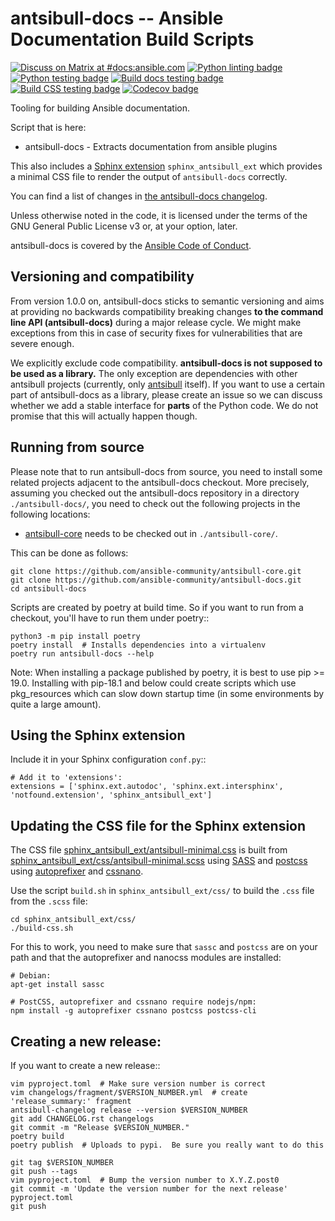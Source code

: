 <!--
Copyright (c) Ansible Project
GNU General Public License v3.0+ (see LICENSES/GPL-3.0-or-later.txt or https://www.gnu.org/licenses/gpl-3.0.txt)
SPDX-License-Identifier: GPL-3.0-or-later
-->

# antsibull-docs -- Ansible Documentation Build Scripts
[![Discuss on Matrix at #docs:ansible.com](https://img.shields.io/matrix/docs:ansible.com.svg?server_fqdn=ansible-accounts.ems.host&label=Discuss%20on%20Matrix%20at%20%23docs:ansible.com&logo=matrix)](https://matrix.to/#/#docs:ansible.com)
[![Python linting badge](https://github.com/ansible-community/antsibull-docs/workflows/Python%20linting/badge.svg?event=push&branch=main)](https://github.com/ansible-community/antsibull-docs/actions?query=workflow%3A%22Python+linting%22+branch%3Amain)
[![Python testing badge](https://github.com/ansible-community/antsibull-docs/workflows/Python%20testing/badge.svg?event=push&branch=main)](https://github.com/ansible-community/antsibull-docs/actions?query=workflow%3A%22Python+testing%22+branch%3Amain)
[![Build docs testing badge](https://github.com/ansible-community/antsibull-docs/workflows/antsibull-docs%20tests/badge.svg?event=push&branch=main)](https://github.com/ansible-community/antsibull-docs/actions?query=workflow%3A%22antsibull-docs+tests%22+branch%3Amain)
[![Build CSS testing badge](https://github.com/ansible-community/antsibull-docs/workflows/Build%20CSS/badge.svg?event=push&branch=main)](https://github.com/ansible-community/antsibull-docs/actions?query=workflow%3A%22Build+CSS%22+branch%3Amain)
[![Codecov badge](https://img.shields.io/codecov/c/github/ansible-community/antsibull-docs)](https://codecov.io/gh/ansible-community/antsibull-docs)

Tooling for building Ansible documentation.

Script that is here:

* antsibull-docs - Extracts documentation from ansible plugins

This also includes a [Sphinx extension](https://www.sphinx-doc.org/en/master/) `sphinx_antsibull_ext` which provides a minimal CSS file to render the output of `antsibull-docs` correctly.

You can find a list of changes in [the antsibull-docs changelog](./CHANGELOG.rst).

Unless otherwise noted in the code, it is licensed under the terms of the GNU
General Public License v3 or, at your option, later.

antsibull-docs is covered by the [Ansible Code of Conduct](https://docs.ansible.com/ansible/latest/community/code_of_conduct.html).

## Versioning and compatibility

From version 1.0.0 on, antsibull-docs sticks to semantic versioning and aims at providing no backwards compatibility breaking changes **to the command line API (antsibull-docs)** during a major release cycle. We might make exceptions from this in case of security fixes for vulnerabilities that are severe enough.

We explicitly exclude code compatibility. **antsibull-docs is not supposed to be used as a library.** The only exception are dependencies with other antsibull projects (currently, only [antsibull](https://github.com/ansible-community/antsibull/) itself). If you want to use a certain part of antsibull-docs as a library, please create an issue so we can discuss whether we add a stable interface for **parts** of the Python code. We do not promise that this will actually happen though.

## Running from source

Please note that to run antsibull-docs from source, you need to install some related projects adjacent to the antsibull-docs checkout.  More precisely, assuming you checked out the antsibull-docs repository in a directory `./antsibull-docs/`, you need to check out the following projects in the following locations:

- [antsibull-core](https://github.com/ansible-community/antsibull-core/) needs to be checked out in `./antsibull-core/`.

This can be done as follows:

    git clone https://github.com/ansible-community/antsibull-core.git
    git clone https://github.com/ansible-community/antsibull-docs.git
    cd antsibull-docs

Scripts are created by poetry at build time.  So if you want to run from a checkout, you'll have to run them under poetry::

    python3 -m pip install poetry
    poetry install  # Installs dependencies into a virtualenv
    poetry run antsibull-docs --help

Note: When installing a package published by poetry, it is best to use pip >= 19.0.  Installing with pip-18.1 and below could create scripts which use pkg_resources which can slow down startup time (in some environments by quite a large amount).

## Using the Sphinx extension

Include it in your Sphinx configuration ``conf.py``::

```
# Add it to 'extensions':
extensions = ['sphinx.ext.autodoc', 'sphinx.ext.intersphinx', 'notfound.extension', 'sphinx_antsibull_ext']
```

## Updating the CSS file for the Sphinx extension

The CSS file [sphinx_antsibull_ext/antsibull-minimal.css](https://github.com/ansible-community/antsibull-docs/blob/main/sphinx_antsibull_ext/antsibull-minimal.css) is built from [sphinx_antsibull_ext/css/antsibull-minimal.scss](https://github.com/ansible-community/antsibull-docs/blob/main/sphinx_antsibull_ext/src/antsibull-minimal.scss) using [SASS](https://sass-lang.com/) and [postcss](https://postcss.org/) using [autoprefixer](https://github.com/postcss/autoprefixer) and [cssnano](https://cssnano.co/).

Use the script `build.sh` in `sphinx_antsibull_ext/css/` to build the `.css` file from the `.scss` file:

```
cd sphinx_antsibull_ext/css/
./build-css.sh
```

For this to work, you need to make sure that `sassc` and `postcss` are on your path and that the autoprefixer and nanocss modules are installed:

```
# Debian:
apt-get install sassc

# PostCSS, autoprefixer and cssnano require nodejs/npm:
npm install -g autoprefixer cssnano postcss postcss-cli
```

## Creating a new release:

If you want to create a new release::

    vim pyproject.toml  # Make sure version number is correct
    vim changelogs/fragment/$VERSION_NUMBER.yml  # create 'release_summary:' fragment
    antsibull-changelog release --version $VERSION_NUMBER
    git add CHANGELOG.rst changelogs
    git commit -m "Release $VERSION_NUMBER."
    poetry build
    poetry publish  # Uploads to pypi.  Be sure you really want to do this

    git tag $VERSION_NUMBER
    git push --tags
    vim pyproject.toml  # Bump the version number to X.Y.Z.post0
    git commit -m 'Update the version number for the next release' pyproject.toml
    git push
